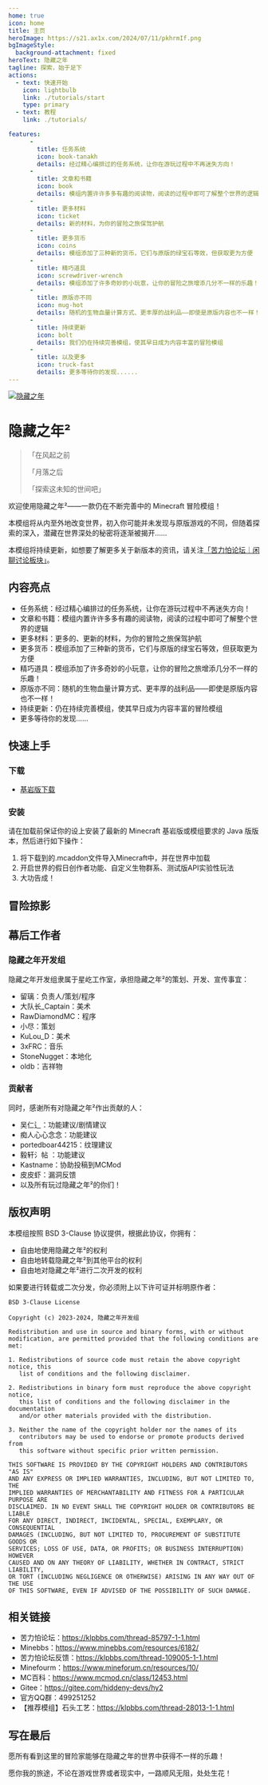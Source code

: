 ```yaml
---
home: true
icon: home
title: 主页
heroImage: https://s21.ax1x.com/2024/07/11/pkhrmIf.png
bgImageStyle:
  background-attachment: fixed
heroText: 隐藏之年
tagline: 探索，始于足下
actions:
  - text: 快速开始
    icon: lightbulb
    link: ./tutorials/start
    type: primary
  - text: 教程
    link: ./tutorials/

features:
      -
        title: 任务系统
        icon: book-tanakh
        details: 经过精心编排过的任务系统，让你在游玩过程中不再迷失方向！   
      -
        title: 文章和书籍
        icon: book
        details: 模组内置许许多多有趣的阅读物，阅读的过程中即可了解整个世界的逻辑
      -
        title: 更多材料
        icon: ticket
        details: 新的材料，为你的冒险之旅保驾护航
      -
        title: 更多货币
        icon: coins
        details: 模组添加了三种新的货币，它们与原版的绿宝石等效，但获取更为方便
      -
        title: 精巧道具
        icon: screwdriver-wrench
        details: 模组添加了许多奇妙的小玩意，让你的冒险之旅增添几分不一样的乐趣！ 
      -
        title: 原版亦不同
        icon: mug-hot
        details: 随机的生物血量计算方式、更丰厚的战利品——即使是原版内容也不一样！
      -
        title: 持续更新
        icon: bolt
        details: 我们仍在持续完善模组，使其早日成为内容丰富的冒险模组
      -
        title: 以及更多
        icon: truck-fast
        details: 更多等待你的发现......
---
```


[![隐藏之年](https://s11.ax1x.com/2024/02/16/pFGrHiQ.png)](https://imgse.com/i/pFGrHiQ)

# 隐藏之年²
> 「在风起之前
>
> 「月落之后
>
> 「探索这未知的世间吧」

欢迎使用隐藏之年²——一款仍在不断完善中的 Minecraft 冒险模组！

本模组将从内至外地改变世界，初入你可能并未发现与原版游戏的不同，但随着探索的深入，潜藏在世界深处的秘密将逐渐被揭开……

本模组将持续更新，如想要了解更多关于新版本的资讯，请关注[「苦力怕论坛｜闲聊讨论板块」](https://klpbbs.com/forum-41-1.html)。

## 内容亮点

- 任务系统：经过精心编排过的任务系统，让你在游玩过程中不再迷失方向！
- 文章和书籍：模组内置许许多多有趣的阅读物，阅读的过程中即可了解整个世界的逻辑
- 更多材料：更多的、更新的材料，为你的冒险之旅保驾护航
- 更多货币：模组添加了三种新的货币，它们与原版的绿宝石等效，但获取更为方便
- 精巧道具：模组添加了许多奇妙的小玩意，让你的冒险之旅增添几分不一样的乐趣！
- 原版亦不同：随机的生物血量计算方式、更丰厚的战利品——即使是原版内容也不一样！
- 持续更新：仍在持续完善模组，使其早日成为内容丰富的冒险模组
- 更多等待你的发现……

## 快速上手
### 下载
- [基岩版下载](https://pan.huang1111.cn/s/N6m8H1)

### 安装
请在加载前保证你的设上安装了最新的 Minecraft 基岩版或模组要求的 Java 版版本，然后进行如下操作：

1. 将下载到的.mcaddon文件导入Minecraft中，并在世界中加载
2. 开启世界的假日创作者功能、自定义生物群系、测试版API实验性玩法
3. 大功告成！

## 冒险掠影

## 幕后工作者
### 隐藏之年开发组
隐藏之年开发组隶属于星屹工作室，承担隐藏之年²的策划、开发、宣传事宜：

- 留璃：负责人/策划/程序
- 大队长\_Captain：美术
- RawDiamondMC：程序
- 小尽：策划
- KuLou_D：美术
- 3xFRC：音乐
- StoneNugget：本地化
- oldb：吉祥物

### 贡献者
同时，感谢所有对隐藏之年²作出贡献的人：

- 吴仁辶：功能建议/剧情建议
- 痴人心心念念：功能建议
- portedboar44215：纹理建议
- 毅轩氵帖 ：功能建议
- Kastname：协助投稿到MCMod
- 皮皮虾：漏洞反馈
- 以及所有玩过隐藏之年²的你们！

## 版权声明

本模组按照 BSD 3-Clause 协议提供，根据此协议，你拥有：

- 自由地使用隐藏之年²的权利
- 自由地转载隐藏之年²到其他平台的权利
- 自由地对隐藏之年²进行二次开发的权利

如果要进行转载或二次分发，你必须附上以下许可证并标明原作者：

```
BSD 3-Clause License

Copyright (c) 2023-2024, 隐藏之年开发组

Redistribution and use in source and binary forms, with or without
modification, are permitted provided that the following conditions are met:

1. Redistributions of source code must retain the above copyright notice, this
   list of conditions and the following disclaimer.

2. Redistributions in binary form must reproduce the above copyright notice,
   this list of conditions and the following disclaimer in the documentation
   and/or other materials provided with the distribution.

3. Neither the name of the copyright holder nor the names of its
   contributors may be used to endorse or promote products derived from
   this software without specific prior written permission.

THIS SOFTWARE IS PROVIDED BY THE COPYRIGHT HOLDERS AND CONTRIBUTORS "AS IS"
AND ANY EXPRESS OR IMPLIED WARRANTIES, INCLUDING, BUT NOT LIMITED TO, THE
IMPLIED WARRANTIES OF MERCHANTABILITY AND FITNESS FOR A PARTICULAR PURPOSE ARE
DISCLAIMED. IN NO EVENT SHALL THE COPYRIGHT HOLDER OR CONTRIBUTORS BE LIABLE
FOR ANY DIRECT, INDIRECT, INCIDENTAL, SPECIAL, EXEMPLARY, OR CONSEQUENTIAL
DAMAGES (INCLUDING, BUT NOT LIMITED TO, PROCUREMENT OF SUBSTITUTE GOODS OR
SERVICES; LOSS OF USE, DATA, OR PROFITS; OR BUSINESS INTERRUPTION) HOWEVER
CAUSED AND ON ANY THEORY OF LIABILITY, WHETHER IN CONTRACT, STRICT LIABILITY,
OR TORT (INCLUDING NEGLIGENCE OR OTHERWISE) ARISING IN ANY WAY OUT OF THE USE
OF THIS SOFTWARE, EVEN IF ADVISED OF THE POSSIBILITY OF SUCH DAMAGE.
```

## 相关链接
- 苦力怕论坛：https://klpbbs.com/thread-85797-1-1.html
- Minebbs：https://www.minebbs.com/resources/6182/
- 苦力怕论坛反馈：https://klpbbs.com/thread-109005-1-1.html
- Minefourm：https://www.mineforum.cn/resources/10/
- MC百科：https://www.mcmod.cn/class/12453.html
- Gitee：https://gitee.com/hiddeny-devs/hy2
- 官方QQ群：499251252
- 【推荐模组】石头工艺：https://klpbbs.com/thread-28013-1-1.html

## 写在最后
愿所有看到这里的冒险家能够在隐藏之年的世界中获得不一样的乐趣！

愿你我的旅途，不论在游戏世界或者现实中，一路顺风无阻，处处生花！
